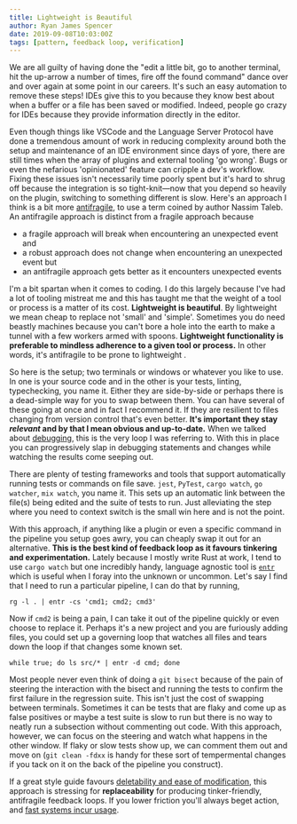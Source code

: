 ```yaml
---
title: Lightweight is Beautiful
author: Ryan James Spencer
date: 2019-09-08T10:03:00Z
tags: [pattern, feedback loop, verification]
---
```


We are all guilty of having done the "edit a little bit, go to another terminal,
hit the up-arrow a number of times, fire off the found command" dance over and
over again at some point in our careers. It's such an easy automation to remove
these steps! IDEs give this to you because they know best about when a buffer or
a file has been saved or modified. Indeed, people go crazy for IDEs because they
provide information directly in the editor.

Even though things like VSCode and the Language Server Protocol have done a
tremendous amount of work in reducing complexity around both the setup and
maintenance of an IDE environment since days of yore, there are still times when
the array of plugins and external tooling 'go wrong'. Bugs or even the nefarious
'opinionated' feature can cripple a dev's workflow. Fixing these issues isn't
necessarily time poorly spent but it's hard to shrug off because the integration
is so tight-knit—now that you depend so heavily on the plugin, switching to
something different is slow. Here's an approach I think is a bit more
[antifragile](https://www.goodreads.com/book/show/13530973-antifragile), to use
a term coined by author Nassim Taleb. An antifragile approach is distinct from a
fragile approach because

* a fragile approach will break when encountering an unexpected event and
* a robust approach does not change when encountering an unexpected event but
* an antifragile approach gets better as it encounters unexpected events

I'm a bit spartan when it comes to coding. I do this largely because I've had a
lot of tooling mistreat me and this has taught me that the weight of a tool or
process is a matter of its cost. **Lightweight is beautiful**. By lightweight we
mean cheap to replace not 'small' and 'simple'. Sometimes you do need beastly
machines because you can't bore a hole into the earth to make a tunnel with a
few workers armed with spoons. **Lightweight functionality is preferable to
mindless adherence to a given tool or process.** In other words, it's
antifragile to be prone to lightweight .

So here is the setup; two terminals or windows or whatever you like to use. In
one is your source code and in the other is your tests, linting, typechecking,
you name it. Either they are side-by-side or perhaps there is a dead-simple way
for you to swap between them. You can have several of these going at once and in
fact I recommend it. If they are resilient to files changing from version
control that's even better. **It's important they stay _relevant_ and by that I
mean obvious and up-to-date.** When we talked about
[debugging](https://www.justanotherdot.com/posts/stdout_is_forever.html), this
is the very loop I was referring to. With this in place you can progressively
slap in debugging statements and changes while watching the results come seeping
out.

There are plenty of testing frameworks and tools that support automatically
running tests or commands on file save. `jest`, `PyTest`, `cargo watch`, `go
watcher`, `mix watch`, you name it. This sets up an automatic link between the
file(s) being edited and the suite of tests to run. Just alleviating the step
where you need to context switch is the small win here and is not the point.

With this approach, if anything like a plugin or even a specific command in the
pipeline you setup goes awry, you can cheaply swap it out for an alternative.
**This is the best kind of feedback loop as it favours tinkering and
experimentation.** Lately because I mostly write Rust at work, I tend to use
`cargo watch` but one incredibly handy, language agnostic tool is
[`entr`](http://eradman.com/entrproject/) which is useful when I foray into the
unknown or uncommon. Let's say I find that I need to run a particular pipeline,
I can do that by running,

`rg -l . | entr -cs 'cmd1; cmd2; cmd3'`

Now if `cmd2` is being a pain, I can take it out of the pipeline quickly or even
choose to replace it. Perhaps it's a new project and you are furiously adding
files, you could set up a governing loop that watches all files and tears down
the loop if that changes some known set.

`while true; do ls src/* | entr -d cmd; done`

Most people never even think of doing a `git bisect` because of the pain of
steering the interaction with the bisect and running the tests to confirm the
first failure in the regression suite. This isn't just the cost of swapping
between terminals. Sometimes it can be tests that are flaky and come up as false
positives or maybe a test suite is slow to run but there is no way to neatly run
a subsection without commenting out code. With this approach, however, we can
focus on the steering and watch what happens in the other window. If flaky or
slow tests show up, we can comment them out and move on (`git clean -fdxx` is
handy for these sort of tempermental changes if you tack on it on the back of
the pipeline you construct).

If a great style guide favours [deletability and ease of
modification](https://www.justanotherdot.com/posts/a_plea_for_style_guides.html),
this approach is stressing for **replaceability** for producing tinker-friendly,
antifragile feedback loops. If you lower friction you'll always beget action,
and [fast systems incur usage](http://jsomers.net/blog/speed-matters).
